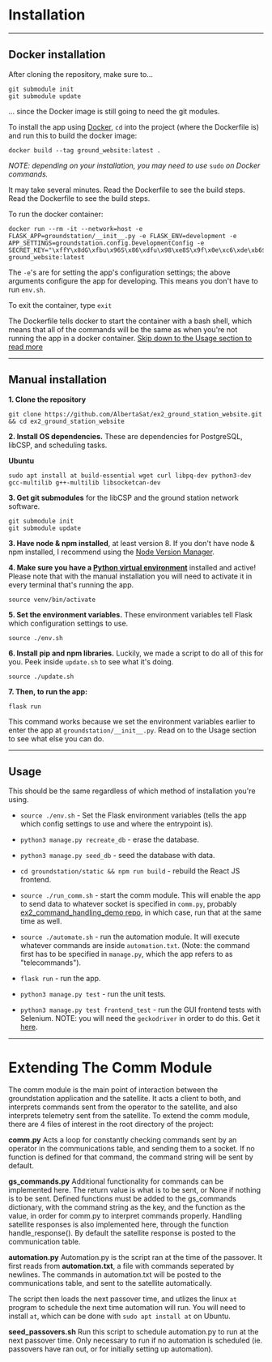 # Installation

---

## Docker installation

After cloning the repository, make sure to...

```
git submodule init
git submodule update
```

... since the Docker image is still going to need the git modules.

To install the app using [Docker](https://docs.docker.com/get-docker/), `cd` into the project (where the Dockerfile is) and run this to build the docker image:

```
docker build --tag ground_website:latest .
```

*NOTE: depending on your installation, you may need to use* `sudo` *on Docker commands.*

It may take several minutes. Read the Dockerfile to see the build steps. Read the Dockerfile to see the build steps.

To run the docker container:

```
docker run --rm -it --network=host -e FLASK_APP=groundstation/__init__.py -e FLASK_ENV=development -e APP_SETTINGS=groundstation.config.DevelopmentConfig -e SECRET_KEY="\xffY\x8dG\xfbu\x96S\x86\xdfu\x98\xe8S\x9f\x0e\xc6\xde\xb6$\xab:\x9d\x8b" ground_website:latest
```

The `-e`'s are for setting the app's configuration settings; the above arguments configure the app for developing. This means you don't have to run `env.sh`.

To exit the container, type `exit`

The Dockerfile tells docker to start the container with a bash shell, which means that all of the commands will be the same as when you're not running the app in a docker container. [Skip down to the Usage section to read more](#usage)

---

## Manual installation

**1. Clone the repository**

```
git clone https://github.com/AlbertaSat/ex2_ground_station_website.git && cd ex2_ground_station_website
```

**2. Install OS dependencies.** These are dependencies for PostgreSQL, libCSP, and scheduling tasks.

**Ubuntu**
```
sudo apt install at build-essential wget curl libpq-dev python3-dev gcc-multilib g++-multilib libsocketcan-dev
```

**3. Get git submodules** for the libCSP and the ground station network software.

```
git submodule init
git submodule update
```

**3. Have node & npm installed**, at least version 8. If you don't have node & npm installed, I recommend using the [Node Version Manager](https://github.com/nvm-sh/nvm).

**4. Make sure you have a [Python virtual environment](https://docs.python.org/3/tutorial/venv.html)** installed and active! Please note that with the manual installation you will need to activate it in every terminal that's running the app.

```
source venv/bin/activate
```

**5. Set the environment variables.** These environment variables tell Flask which configuration settings to use.

```
source ./env.sh
```

**6. Install pip and npm libraries.** Luckily, we made a script to do all of this for you. Peek inside `update.sh` to see what it's doing.

```
source ./update.sh
```  

**7. Then, to run the app:**

```
flask run
```

This command works because we set the environment variables earlier to enter the app at `groundstation/__init__.py`. Read on to the Usage section to see what else you can do.

---

## Usage

This should be the same regardless of which method of installation you're using.

* `source ./env.sh` - Set the Flask environment variables (tells the app which config settings to use and where the entrypoint is).

* `python3 manage.py recreate_db` - erase the database.

* `python3 manage.py seed_db` - seed the database with data.

* `cd groundstation/static && npm run build` - rebuild the React JS frontend.

* `source ./run_comm.sh` - start the comm module. This will enable the app to send data to whatever socket is specified in `comm.py`, probably [ex2_command_handling_demo repo](https://github.com/AlbertaSat/ex2_command_handling_demo), in which case, run that at the same time as well.

* `source ./automate.sh` - run the automation module. It will execute whatever commands are inside `automation.txt`. (Note: the command first has to be specified in `manage.py`, which the app refers to as "telecommands").

* `flask run` - run the app.

* `python3 manage.py test` - run the unit tests.

* `python3 manage.py test frontend_test` - run the GUI frontend tests with Selenium. NOTE: you will need the `geckodriver` in order to do this. Get it [here](https://github.com/mozilla/geckodriver/releases).

---

# Extending The Comm Module

The comm module is the main point of interaction between the groundstation application and the satellite. It acts a client to both, and interprets commands sent from the operator to the satellite, and also interprets telemetry sent from the satellite. To extend the comm module, there are 4 files of interest in the root directory of the project:

**comm.py**
Acts a loop for constantly checking commands sent by an operator in the communications table, and sending them to a socket.
If no function is defined for that command, the command string will be sent by default.

**gs_commands.py**
Additional functionality for commands can be implemented here. The return value is what is to be sent, or None if nothing is to be sent. Defined functions must be added to the gs_commands dictionary, with the command string as the key, and the function as the value, in order for comm.py to interpret commands properly.
Handling satellite responses is also implemented here, through the function handle_response(). By default the satellite response is posted to the communication table.

**automation.py**
Automation.py is the script ran at the time of the passover. It first reads from **automation.txt**, a file with commands seperated by newlines. The commands in automation.txt will be posted to the communications table, and sent to the satellite automatically.

The script then loads the next passover time, and utlizes the linux `at` program to schedule the next time automation will run. You will need to install `at`, which can be done with `sudo apt install at` on Ubuntu.

**seed_passovers.sh**
Run this script to schedule automation.py to run at the next passover time. Only necessary to run if no automation is scheduled (ie. passovers have ran out, or for initially setting up automation).
